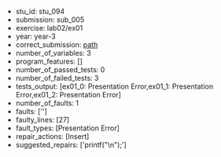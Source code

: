 - stu_id: stu_094	       
- submission: sub_005
- exercise: lab02/ex01
- year: year-3
- correct_submission: [path](https://github.com/pmorvalho/C-Pack-IPAs/blob/main/correct_submissions/year-3/lab02/ex01/ex01-stu_094-sub_001)
- number_of_variables: 3
- program_features: [] 
- number_of_passed_tests: 0
- number_of_failed_tests: 3
- tests_output: [ex01_0: Presentation Error,ex01_1: Presentation Error,ex01_2: Presentation Error]
- number_of_faults: 1
- faults: ['']
- faulty_lines: [27]
- fault_types: [Presentation Error]
- repair_actions: [Insert] 
- suggested_repairs: ['printf("\n");']
